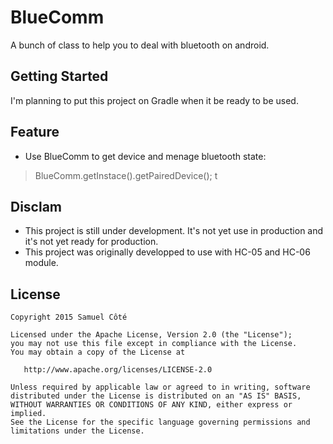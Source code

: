 BlueComm
=====================
A bunch of class to help you to deal with bluetooth on android.

## Getting Started
I'm planning to put this project on Gradle when it be ready to be used.

## Feature
- Use BlueComm to get device and menage bluetooth state:
> BlueComm.getInstace().getPairedDevice();
> t

## Disclam
- This project is still under development. It's not yet use in production and it's not yet ready for production.
- This project was originally developped to use with HC-05 and HC-06 module.

## License
	Copyright 2015 Samuel Côté

	Licensed under the Apache License, Version 2.0 (the "License");
	you may not use this file except in compliance with the License.
	You may obtain a copy of the License at

	   http://www.apache.org/licenses/LICENSE-2.0

	Unless required by applicable law or agreed to in writing, software
	distributed under the License is distributed on an "AS IS" BASIS,
	WITHOUT WARRANTIES OR CONDITIONS OF ANY KIND, either express or implied.
	See the License for the specific language governing permissions and
	limitations under the License.





